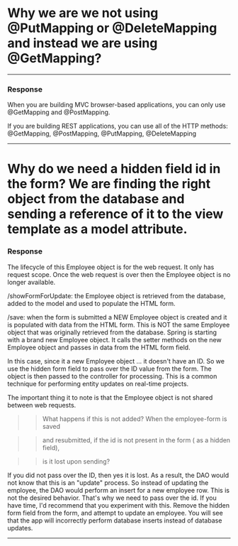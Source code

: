 # Why we are we not using @PutMapping or @DeleteMapping and instead we are using @GetMapping?

---

### Response
When you are building MVC browser-based applications, you can only use @GetMapping and @PostMapping.

If you are building REST applications, you can use all of the HTTP methods: @GetMapping, @PostMapping, @PutMapping, @DeleteMapping 

---

# Why do we need a hidden field id in the form? We are finding the right object from the database and sending a reference of it to the view template as a model attribute.

### Response
The lifecycle of this Employee object is for the web request. It only has request scope. Once the web request is over then the Employee object is no longer available.

/showFormForUpdate: the Employee object is retrieved from the database, added to the model and used to populate the HTML form.

/save: when the form is submitted a NEW Employee object is created and it is populated with data from the HTML form. This is NOT the same Employee object that was originally retrieved from the database. Spring is starting with a brand new Employee object. It calls the setter methods on the new Employee object and passes in data from the HTML form field.

In this case, since it a new Employee object ... it doesn't have an ID. So we use the hidden form field to pass over the ID value from the form. The object is then passed to the controller for processing. This is a common technique for performing entity updates on real-time projects.

The important thing it to note is that the Employee object is not shared between web requests.



>> What happens if this is not added? When the employee-form is saved

>> and resubmitted, if the id is not present in the form ( as a hidden field),

>> is it lost upon sending?

If you did not pass over the ID, then yes it is lost. As a result, the DAO would not know that this is an "update" process. So instead of updating the employee, the DAO would perform an insert for a new employee row. This is not the desired behavior. That's why we need to pass over the id.
If you have time, I'd recommend that you experiment with this. Remove the hidden form field from the form, and attempt to update an employee. You will see that the app will incorrectly perform database inserts instead of database updates.

---
